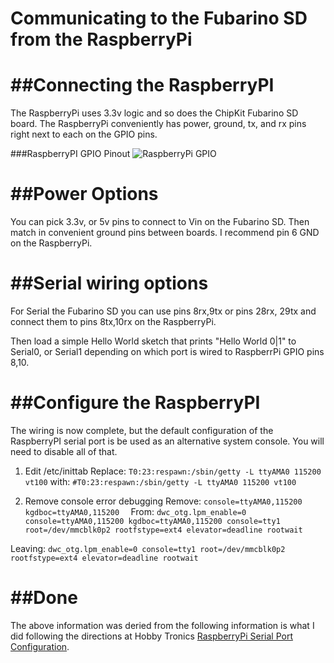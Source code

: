 # Communicating to the Fubarino SD from the RaspberryPi

##Connecting the RaspberryPI
====

The RaspberryPi uses 3.3v logic and so does the ChipKit Fubarino SD board. The RaspberryPi conveniently has power, ground, tx, and rx pins right next to each on the GPIO pins.

###RaspberryPI GPIO Pinout
![RaspberryPi GPIO](http://www.adafruit.com/adablog/wp-content/uploads/2012/06/GPIOs.png) 

##Power Options
====
You can pick 3.3v, or 5v pins to connect to Vin on the Fubarino SD. Then match in convenient ground pins between boards. I recommend pin 6 GND on the RaspberryPi.

##Serial wiring options
====
For Serial the Fubarino SD you can use pins 8rx,9tx or pins 28rx, 29tx and connect them to pins 8tx,10rx on the RaspberryPi. 

Then load a simple Hello World sketch that prints "Hello World 0|1" to Serial0, or Serial1 depending on which port is wired to RaspberrPi GPIO pins 8,10.

##Configure the RaspberryPI
====

The wiring is now complete, but the default configuration of the RaspberryPI serial port is be used as an alternative system console. You will need to disable all of that. 
1. Edit /etc/inittab
Replace:
`
T0:23:respawn:/sbin/getty -L ttyAMA0 115200 vt100
`
with:
`
#T0:23:respawn:/sbin/getty -L ttyAMA0 115200 vt100
`

2. Remove console error debugging
Remove:
`console=ttyAMA0,115200 kgdboc=ttyAMA0,115200 
`
From:
`dwc_otg.lpm_enable=0 console=ttyAMA0,115200 kgdboc=ttyAMA0,115200 console=tty1 root=/dev/mmcblk0p2 rootfstype=ext4 elevator=deadline rootwait`

Leaving:
`
dwc_otg.lpm_enable=0 console=tty1 root=/dev/mmcblk0p2 rootfstype=ext4 elevator=deadline rootwait
`

##Done
====

The above information was deried from the following information is what I did following the directions at Hobby Tronics [RaspberryPi Serial Port Configuration](http://www.hobbytronics.co.uk/raspberry-pi-serial-port).




 
